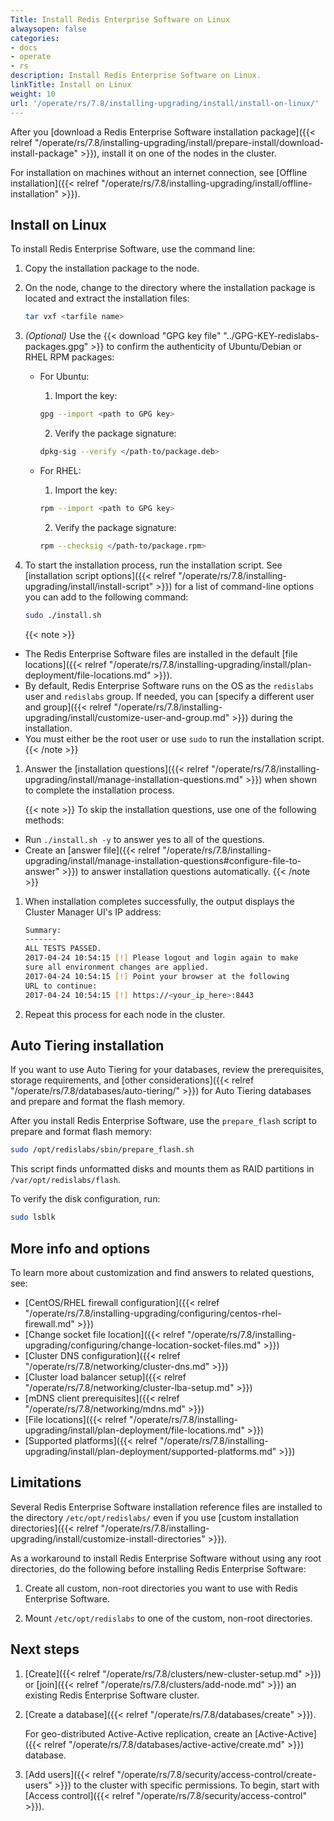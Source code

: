 ```yaml
---
Title: Install Redis Enterprise Software on Linux
alwaysopen: false
categories:
- docs
- operate
- rs
description: Install Redis Enterprise Software on Linux.
linkTitle: Install on Linux
weight: 10
url: '/operate/rs/7.8/installing-upgrading/install/install-on-linux/'
---
```


After you [download a Redis Enterprise Software installation package]({{< relref "/operate/rs/7.8/installing-upgrading/install/prepare-install/download-install-package" >}}), install it on one of the nodes in the cluster.

For installation on machines without an internet connection, see [Offline installation]({{< relref "/operate/rs/7.8/installing-upgrading/install/offline-installation" >}}).

## Install on Linux

To install Redis Enterprise Software, use the command line:

1. Copy the installation package to the node.

1. On the node, change to the directory where the installation package is located and extract the installation files:

    ```sh
    tar vxf <tarfile name>
    ```

1.  _(Optional)_ Use the {{< download "GPG key file" "../GPG-KEY-redislabs-packages.gpg" >}} to confirm the authenticity of Ubuntu/Debian or RHEL RPM packages:

    - For Ubuntu:
        1. Import the key:  
        ```sh
        gpg --import <path to GPG key>
        ```  
        2. Verify the package signature: 
        ```sh 
        dpkg-sig --verify </path-to/package.deb>
        ```

    - For RHEL:
        1. Import the key:  
        ```sh
        rpm --import <path to GPG key>
        ```
        2. Verify the package signature:  
         ```sh
         rpm --checksig </path-to/package.rpm>
         ```

1. To start the installation process, run the installation script. See [installation script options]({{< relref "/operate/rs/7.8/installing-upgrading/install/install-script" >}}) for a list of command-line options you can add to the following command:

    ```sh
    sudo ./install.sh
    ```

    {{< note >}}
- The Redis Enterprise Software files are installed in the default [file locations]({{< relref "/operate/rs/7.8/installing-upgrading/install/plan-deployment/file-locations.md" >}}). 
- By default, Redis Enterprise Software runs on the OS as the `redislabs` user and `redislabs` group. If needed, you can [specify a different user and group]({{< relref "/operate/rs/7.8/installing-upgrading/install/customize-user-and-group.md" >}}) during the installation.
- You must either be the root user or use `sudo` to run the installation script.
    {{< /note >}}

1. Answer the [installation questions]({{< relref "/operate/rs/7.8/installing-upgrading/install/manage-installation-questions.md" >}}) when shown to complete the installation process.

    {{< note >}}
To skip the installation questions, use one of the following methods:

- Run `./install.sh -y` to answer yes to all of the questions.
- Create an [answer file]({{< relref "/operate/rs/7.8/installing-upgrading/install/manage-installation-questions#configure-file-to-answer" >}}) to answer installation questions automatically.
    {{< /note >}}

1. When installation completes successfully, the output displays the Cluster Manager UI's IP address:

    ```sh
    Summary:
    -------
    ALL TESTS PASSED.
    2017-04-24 10:54:15 [!] Please logout and login again to make
    sure all environment changes are applied.
    2017-04-24 10:54:15 [!] Point your browser at the following
    URL to continue:
    2017-04-24 10:54:15 [!] https://<your_ip_here>:8443
    ```

1. Repeat this process for each node in the cluster.


## Auto Tiering installation

If you want to use Auto Tiering for your databases, review the prerequisites, storage requirements, and [other considerations]({{< relref "/operate/rs/7.8/databases/auto-tiering/" >}}) for Auto Tiering databases and prepare and format the flash memory.

After you install Redis Enterprise Software, use the `prepare_flash` script to prepare and format flash memory:

```sh
sudo /opt/redislabs/sbin/prepare_flash.sh
```

This script finds unformatted disks and mounts them as RAID partitions in `/var/opt/redislabs/flash`.

To verify the disk configuration, run:

```sh
sudo lsblk
```

## More info and options

To learn more about customization and find answers to related questions, see:

- [CentOS/RHEL firewall configuration]({{< relref "/operate/rs/7.8/installing-upgrading/configuring/centos-rhel-firewall.md" >}})
- [Change socket file location]({{< relref "/operate/rs/7.8/installing-upgrading/configuring/change-location-socket-files.md" >}})
- [Cluster DNS configuration]({{< relref "/operate/rs/7.8/networking/cluster-dns.md" >}})
- [Cluster load balancer setup]({{< relref "/operate/rs/7.8/networking/cluster-lba-setup.md" >}})
- [mDNS client prerequisites]({{< relref "/operate/rs/7.8/networking/mdns.md" >}})
- [File locations]({{< relref "/operate/rs/7.8/installing-upgrading/install/plan-deployment/file-locations.md" >}})
- [Supported platforms]({{< relref "/operate/rs/7.8/installing-upgrading/install/plan-deployment/supported-platforms.md" >}})

## Limitations

Several Redis Enterprise Software installation reference files are installed to the directory `/etc/opt/redislabs/` even if you use [custom installation directories]({{< relref "/operate/rs/7.8/installing-upgrading/install/customize-install-directories" >}}).

As a workaround to install Redis Enterprise Software without using any root directories, do the following before installing Redis Enterprise Software:

1. Create all custom, non-root directories you want to use with Redis Enterprise Software.

1. Mount `/etc/opt/redislabs` to one of the custom, non-root directories.

## Next steps

1. [Create]({{< relref "/operate/rs/7.8/clusters/new-cluster-setup.md" >}})
    or [join]({{< relref "/operate/rs/7.8/clusters/add-node.md" >}}) an existing Redis Enterprise Software cluster.

1. [Create a database]({{< relref "/operate/rs/7.8/databases/create" >}}).

    For geo-distributed Active-Active replication, create an [Active-Active]({{< relref "/operate/rs/7.8/databases/active-active/create.md" >}}) database.

1. [Add users]({{< relref "/operate/rs/7.8/security/access-control/create-users" >}}) to the cluster with specific permissions.  To begin, start with [Access control]({{< relref "/operate/rs/7.8/security/access-control" >}}).
